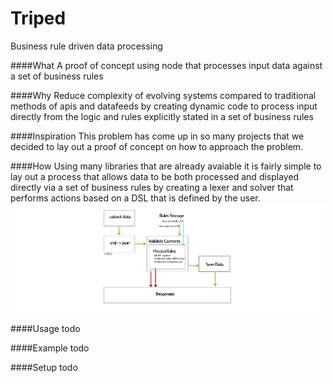 # Triped
Business rule driven data processing

####What
A proof of concept using node that processes input data against a set of business rules 

####Why
Reduce complexity of evolving systems compared to traditional methods of apis and datafeeds by creating dynamic code to process input directly from the logic and rules explicitly stated in a set of business rules  

####Inspiration
This problem has come up in so many projects that we decided to lay out a proof of concept on how to approach the problem.

####How
Using many libraries that are already avaiable it is fairly simple to lay out a process that allows data to be both processed and displayed directly via a set of business rules by creating a lexer and solver that performs actions based on a DSL that is defined by the user.
![overview](https://github.com/kimlercorey/Triped/blob/master/docs/overview-triped.jpg)

####Usage
todo

####Example
todo

####Setup
todo
